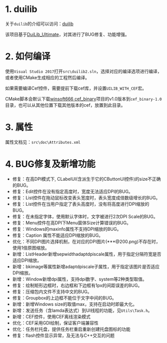 # 1. duilib
关于`duilib`的介绍可以访问：[duilib](https://github.com/duilib/duilib)

该项目基于[DuiLib_Ultimate](https://github.com/qdtroy/DuiLib_Ultimate)，对其进行了BUG修复、功能增强。

# 2. 如何编译
使用`Visual Studio 2017`打开`src\duilib2.sln`，选择对应的编译选项进行编译，或者使用CMake生成相应的工程然后编译。

如果需要编译Cef控件，需要提前下载cef库，并设置`UILIB_WITH_CEF`宏。

CMake脚本会默认下载[winsoft666 cef_binary](https://github.com/winsoft666/cef_binary)项目的v1.0版本到`cef_binary-1.0`目录，也可以从其他位置下载其他版本的cef，放置到此目录。

# 3. 属性
属性文档见：`src\doc\Attributes.xml`

# 4. BUG修复及新增功能

- 修复：在高DPI模式下, CLabelUI(含派生于它的CButtonUI控件)的size不正确的BUG。
- 修复：Edit控件在没有指定高度时，宽度无法适应DPI的BUG。
- 修复：List控件在拖动鼠标改变表头宽度时，表头宽度成倍数级增长的BUG。
- 修复：List控件在当用户指定了表头高度时，没有将高度进行DPI缩放的BUG。
- 修复：在未指定字体，使用默认字体时，文字被进行2次DPI Scale的BUG。
- 修复：Menu控件在高DPI下Menu窗体Size计算错误的BUG。
- 修复：Windows的maxinfo属性不支持DPI缩放的BUG。
- 修复：Caption 属性不能适应DPI缩放的BUG。
- 优化：不同DPI图片选择机制，在对应的DPI图片(***@200.png)不存在时，使用1倍原图缩放。
- 新增：ListHeader新增sepwidthadaptdpiscale属性，用于指定分隔符宽是否适应DPI缩放。
- 新增：bkimage等属性新增adaptdpiscale子属性，用于指定该图片是否适应DPI缩放。
- 新增：Window新增dpi属性，支持dpi数字、system等2种类型取值。
- 修复：绘制矩形边框时，右边框和下边框有1px的间距误差的BUG。
- 修复：压缩包内文件不支持中文的BUG。
- 修复：Groupbox的上边框不能位于文字中间的BUG。
- 新增：新增Windows size的取值max，支持在启动时即最大化。
- 新增：发送任务（含lamda表达式）到UI线程的功能，见`Utils\Task.h`。
- 新增：CEF控件，使用CEF离线渲染模式
- 优化：CEF采用GDI绘制，保证客户端兼容性
- 优化：任务栏托盘，提供任务栏重启重新创建托盘图标的功能
- 修复：flash控件显示异常，及无法与C++交互的问题


